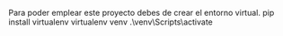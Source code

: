 Para poder emplear este proyecto debes de crear el entorno virtual.
pip install virtualenv
virtualenv venv
.\venv\Scripts\activate
